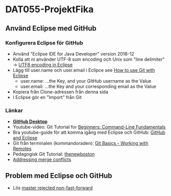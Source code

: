 # DAT055-ProjektFika


## Använd Eclipse med GitHub

### Konfigurera Eclipse för GitHub
- Använd "Eclipse IDE for Java Developer" version 2018-12 
- Kolla att ni använder UTF-8 som encoding och Unix som "line delimiter" -> [UTF8 encoding in Eclipse](https://stackoverflow.com/questions/2707986/eclipse-encoding-macroman-utf8)
- Lägg till user.name och user.email i Eclipce see [How to use Git with Eclipse](http://www.geo.uzh.ch/microsite/reproducible_research/post/rr-eclipse-git/)
  - user.name: ...the Key, and your GitHub username as the Value
  - user.email: ...the Key and your corresponding email as the Value
- Kopiera från Clone-adressen från denna sida
- I Eclipse gör en "Import" från Git

### Länkar
- **[GitHub Desktop](https://desktop.github.com/)**
- Youtube-video: Git Tutorial for [Beginners: Command-Line Fundamentals](https://www.youtube.com/watch?v=HVsySz-h9r4)
- Bra youtube-guide för att komma igång med Eclipse och GitHub: [GitHub and Eclipse](https://www.youtube.com/watch?v=XuuzSaelUzo)
- Git från terminalen (kommandoraden): [Git Basics - Working with Remotes](https://git-scm.com/book/en/v2/Git-Basics-Working-with-Remotes)
- Pedagogisk Git Tutorial: [thenewboston](https://www.youtube.com/watch?v=cEGIFZDyszA&list=PL6gx4Cwl9DGAKWClAD_iKpNC0bGHxGhcx)
- [Addressing merge conflicts](https://help.github.com/articles/addressing-merge-conflicts/)

## Problem med Eclipse och GitHub

- Lös [master rejected non-fast-forward](https://stackoverflow.com/questions/19474186/egit-rejected-non-fast-forward)
